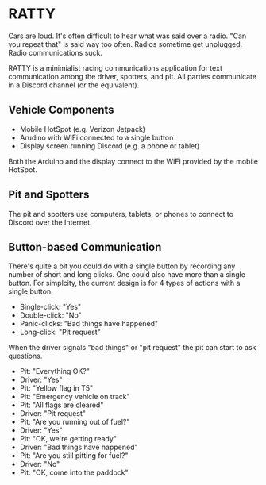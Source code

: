 RATTY
=====

Cars are loud. It's often difficult to hear what was said over a radio. "Can you
repeat that" is said way too often. Radios sometime get unplugged. Radio
communications suck.

RATTY is a minimialist racing communications application for text communication
among the driver, spotters, and pit. All parties communicate in a Discord
channel (or the equivalent).

## Vehicle Components ##

+ Mobile HotSpot (e.g. Verizon Jetpack)
+ Arudino with WiFi connected to a single button
+ Display screen running Discord (e.g. a phone or tablet)

Both the Arduino and the display connect to the WiFi provided by the mobile
HotSpot. 

## Pit and Spotters ##

The pit and spotters use computers, tablets, or phones to connect to Discord
over the Internet.

## Button-based Communication ##

There's quite a bit you could do with a single button by recording any number of
short and long clicks. One could also have more than a single button. For
simplcity, the current design is for 4 types of actions with a single button.

+ Single-click: "Yes"
+ Double-click: "No"
+ Panic-clicks: "Bad things have happened"
+ Long-click: "Pit request"

When the driver signals "bad things" or "pit request" the pit can start to ask
questions.

+ Pit: "Everything OK?"
+ Driver: "Yes"
+ Pit: "Yellow flag in T5"
+ Pit: "Emergency vehicle on track"
+ Pit: "All flags are cleared"
+ Driver: "Pit request"
+ Pit: "Are you running out of fuel?"
+ Driver: "Yes"
+ Pit: "OK, we're getting ready"
+ Driver: "Bad things have happened"
+ Pit: "Are you still pitting for fuel?"
+ Driver: "No"
+ Pit: "OK, come into the paddock"
